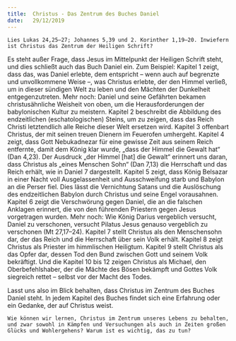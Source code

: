 ```yaml
---
title:  Christus - Das Zentrum des Buches Daniel
date:   29/12/2019
---
```


`Lies Lukas 24,25–27; Johannes 5,39 und 2. Korinther 1,19–20. ­Inwiefern ist Christus das Zentrum der Heiligen Schrift?`

Es steht außer Frage, dass Jesus im Mittelpunkt der Heiligen Schrift steht, und dies schließt auch das Buch Daniel ein. Zum Beispiel: Kapitel 1 zeigt, dass das, was Daniel erlebte, dem entspricht – wenn auch auf begrenzte und unvollkommene Weise –, was Christus erlebte, der den Himmel verließ, um in dieser sündigen Welt zu leben und den Mächten der Dunkelheit entgegenzutreten. Mehr noch: Daniel und seine Gefährten bekamen christusähnliche Weisheit von oben, um die Herausforderungen der babylonischen Kultur zu meistern. Kapitel 2 beschreibt die Abbildung des endzeitlichen (eschatologischen) Steins, um zu zeigen, dass das Reich Christi letztendlich alle Reiche dieser Welt ersetzen wird. Kapitel 3 offenbart Christus, der mit seinen treuen Dienern im Feuerofen umhergeht. Kapitel 4 zeigt, dass Gott Nebukadnezar für eine gewisse Zeit aus seinem Reich entfernte, damit dem König klar wurde, „dass der Himmel die Gewalt hat“ (Dan 4,23). Der Ausdruck „der Himmel [hat] die Gewalt“ erinnert uns daran, dass Christus als „eines Menschen Sohn“ (Dan 7,13) die Herrschaft und das Reich erhält, wie in Daniel 7 dargestellt. Kapitel 5 zeigt, dass König Belsazar in einer Nacht voll Ausgelassenheit und Ausschweifung starb und Babylon an die Perser fiel. Dies lässt die Vernichtung Satans und die Auslöschung des endzeitlichen Babylon durch Christus und seine Engel vorausahnen. Kapitel 6 zeigt die Verschwörung gegen Daniel, die an die falschen Anklagen erinnert, die von den führenden Priestern gegen Jesus vorgetragen wurden. Mehr noch: Wie König ­Darius vergeblich versucht, Daniel zu verschonen, versucht Pilatus Jesus genauso vergeblich zu verschonen (Mt 27,17–24). Kapitel 7 stellt Christus als den Menschensohn dar, der das Reich und die Herrschaft über sein Volk erhält. ­Kapitel 8 zeigt Christus als Priester im himmlischen Heiligtum. Kapitel 9 stellt Christus als das Opfer dar, dessen Tod den Bund zwischen Gott und seinem Volk bekräftigt. Und die Kapitel 10 bis 12 zeigen Christus als Michael, den Oberbefehlshaber, der die Mächte des Bösen bekämpft und Gottes Volk siegreich rettet – selbst vor der Macht des Todes.

Lasst uns also im Blick behalten, dass Christus im Zentrum des Buches Daniel steht. In jedem Kapitel des Buches findet sich eine Erfahrung oder ein Gedanke, der auf Christus weist.

`Wie können wir lernen, Christus im Zentrum unseres Lebens zu behalten, und zwar sowohl in Kämpfen und Versuchungen als auch in Zeiten großen Glücks und Wohlergehens? Warum ist es wichtig, das zu tun?`